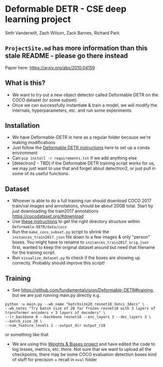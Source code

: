 # Deformable DETR - CSE deep learning project
Seth Vanderwilt, Zach Wilson, Zack Barnes, Richard Park

## `ProjectSite.md` has more information than this stale README - please go there instead

Paper here: https://arxiv.org/abs/2010.04159

## What is this?
* We want to try out a new object detector called Deformable DETR on the COCO dataset (or some subset)
* Once we can successfully instantiate & train a model, we will modify the internals, hyperparameters, etc. and run some experiments

## Installation
* We have Deformable-DETR in here as a regular folder because we're making modifications
* Just follow the [Deformable DETR instructions](https://github.com/fundamentalvision/Deformable-DETR#installation) here to set up a conda environment
* Can `pip install -r requirements.txt` if we add anything else
* [detectron2 - TBD] if the Deformable DETR training script works for us, we may just want to use that and forget about detectron2, or just pull in some of its useful functions.

## Dataset
* Whoever is able to do a full training run should download COCO 2017 train/val images and annotations, should be about 20GB total. Start by just downloading the train2017 annotations https://cocodataset.org/#download
* Use [these instructions](https://github.com/fundamentalvision/Deformable-DETR#dataset-preparation) to get the right directory structure within `Deformable-DETR/data/coco`
* Run the `make_coco_subset.py` script to shrink the `instances_train2017.json` file down to a few images & only "person" boxes. You might have to rename to `instances_train2017_orig.json` first, wanted to keep the original dataset around but need that filename for the training script.
* Run `visualize_dataset.py` to check if the boxes are showing up correctly. Probably should improve this script!

## Training
* See https://github.com/fundamentalvision/Deformable-DETR#training, but we are just running main.py directly e.g.
```
python -u main.py --wb_name "batchsize20_resnet18_3encs_3decs" \
--wb_notes "Try batch size of 20 for frozen resnet18 with 3 layers of transformer encoders + 3 layers of decoders" \
--lr_backbone 0 --backbone resnet18 --enc_layers 3 --dec_layers 3 \
--batch_size 20 \
--num_feature_levels 1 --output_dir output_r18
```
or something like that
* We are using this [Weights & Biases project](https://wandb.ai/dl-project/dl-final-project) and have edited the code to log losses, metrics, etc. there. Not sure that we want to upload all the checkpoints, there may be some COCO evaluation detection boxes kind of stuff for precision + recall in `eval` folder
